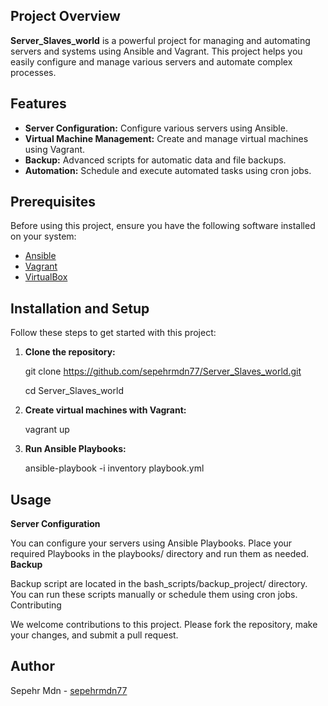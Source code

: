 ## Project Overview
**Server_Slaves_world** is a powerful project for managing and automating servers and systems using Ansible and Vagrant. This project helps you easily configure and manage various servers and automate complex processes.

## Features
- **Server Configuration:** Configure various servers using Ansible.
- **Virtual Machine Management:** Create and manage virtual machines using Vagrant.
- **Backup:** Advanced scripts for automatic data and file backups.
- **Automation:** Schedule and execute automated tasks using cron jobs.

## Prerequisites
Before using this project, ensure you have the following software installed on your system:
- [Ansible](https://docs.ansible.com/ansible/latest/installation_guide/intro_installation.html)
- [Vagrant](https://www.vagrantup.com/docs/installation)
- [VirtualBox](https://www.virtualbox.org/wiki/Downloads)

## Installation and Setup
Follow these steps to get started with this project:

1. **Clone the repository:**

    git clone https://github.com/sepehrmdn77/Server_Slaves_world.git

    cd Server_Slaves_world

2. **Create virtual machines with Vagrant:**

    vagrant up

3. **Run Ansible Playbooks:**

    ansible-playbook -i inventory playbook.yml

## Usage
 **Server Configuration**

You can configure your servers using Ansible Playbooks. Place your required Playbooks in the playbooks/ directory and run them as needed.
 **Backup**

Backup script are located in the bash_scripts/backup_project/ directory. You can run these scripts manually or schedule them using cron jobs.
Contributing

We welcome contributions to this project. Please fork the repository, make your changes, and submit a pull request.

## Author

Sepehr Mdn - [sepehrmdn77](https://github.com/sepehrmdn77)